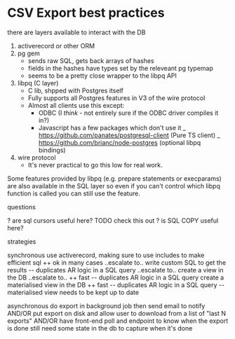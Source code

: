 # CSV Export best practices

there are layers available to interact with the DB

1. activerecord or other ORM
2. pg gem
    - sends raw SQL, gets back arrays of hashes
    - fields in the hashes have types set by the releveant pg typemap
    - seems to be a pretty close wrapper to the libpq API
3. libpq (C layer)
    - C lib, shpped with Postgres itself
    - Fully supports all Postgres features in V3 of the wire protocol
    - Almost all clients use this except:
        - ODBC (I _think_ - not entirely sure if the ODBC driver compiles it
          in?)
        - Javascript has a few packages which don't use it _
          https://github.com/panates/postgresql-client (Pure TS client) _
          https://github.com/brianc/node-postgres (optional libpq bindings)
4. wire protocol
    - It's never practical to go this low for real work.

Some features provided by libpq (e.g. prepare statements or execparams) are also
available in the SQL layer so even if you can't control which libpq function is
called you can still use the feature.

questions

? are sql cursors useful here? TODO check this out ? is SQL COPY useful here?

strategies

synchronous use activerecord, making sure to use includes to make efficient sql
++ ok in many cases ..escalate to.. write custom SQL to get the results --
duplicates AR logic in a SQL query ..escalate to.. create a view in the DB
..escalate to.. ++ fast -- duplicates AR logic in a SQL query create a
materialised view in the DB ++ fast -- duplicates AR logic in a SQL query --
materialised view needs to be kept up to date

asynchronous do export in background job then send email to notify AND/OR put
export on disk and allow user to download from a list of "last N exports" AND/OR
have front-end poll and endpoint to know when the export is done still need some
state in the db to capture when it's done
